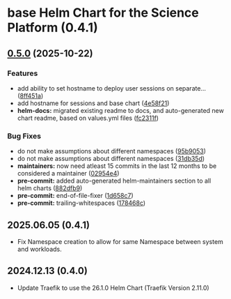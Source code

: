 # base Helm Chart for the Science Platform (0.4.1)

## [0.5.0](https://github.com/shinybrar/deployments/compare/base-0.4.1...base-0.5.0) (2025-10-22)


### Features

* add ability to set hostname to deploy user sessions on separate… ([8ff451a](https://github.com/shinybrar/deployments/commit/8ff451ae2ae44c1d66c6938cfec373ed19b0692a))
* add hostname for sessions and base chart ([4e58f21](https://github.com/shinybrar/deployments/commit/4e58f21a26965cd6847da8c06caa258049715f72))
* **helm-docs:** migrated existing readme to docs, and auto-generated new chart readme, based on values.yml files ([fc2311f](https://github.com/shinybrar/deployments/commit/fc2311f11767056b3cc612f45af6e1e87e470ea3))


### Bug Fixes

* do not make assumptions about different namespaces ([95b9053](https://github.com/shinybrar/deployments/commit/95b90537eb31b5b69e3fc332f29d19735b4b5e33))
* do not make assumptions about different namespaces ([31db35d](https://github.com/shinybrar/deployments/commit/31db35d359365d024562264c707ef60934d2971d))
* **maintainers:** now need atleast 15 commits in the last 12 months to be considered a maintainer ([02954e4](https://github.com/shinybrar/deployments/commit/02954e4e190774cf4756e9b3f90594eac2a80499))
* **pre-commit:** added auto-generated helm-maintainers section to all helm charts ([882dfb9](https://github.com/shinybrar/deployments/commit/882dfb9f2cf2f0d1b3615d7768b92a2f39c122b8))
* **pre-commit:** end-of-file-fixer ([1d658c7](https://github.com/shinybrar/deployments/commit/1d658c75c74faedd7293d5151be51df295a1ddd9))
* **pre-commit:** trailing-whitespaces ([178468c](https://github.com/shinybrar/deployments/commit/178468c8082ca69a395ebc5e185a2186afbb3335))

## 2025.06.05 (0.4.1)
- Fix Namespace creation to allow for same Namespace between system and workloads.

## 2024.12.13 (0.4.0)
- Update Traefik to use the 26.1.0 Helm Chart (Traefik Version 2.11.0)
